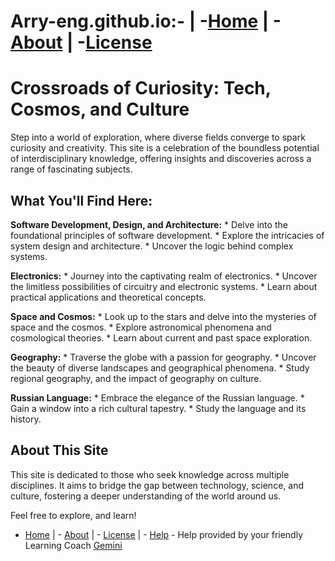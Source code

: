 ﻿
# Arry-eng.github.io:- 	|		-[Home](\README.md)		|	 -[About](\About.md) 	|	 -[License](\LICENSE.md)

# Crossroads of Curiosity: Tech, Cosmos, and Culture

Step into a world of exploration, where diverse fields converge to spark curiosity and creativity. This site is a celebration of the boundless potential of interdisciplinary knowledge, offering insights and discoveries across a range of fascinating subjects.

## What You'll Find Here:

**Software Development, Design, and Architecture:**
    * Delve into the foundational principles of software development.
    * Explore the intricacies of system design and architecture.
    * Uncover the logic behind complex systems.

**Electronics:**
    * Journey into the captivating realm of electronics.
    * Uncover the limitless possibilities of circuitry and electronic systems.
    * Learn about practical applications and theoretical concepts.

**Space and Cosmos:**
    * Look up to the stars and delve into the mysteries of space and the cosmos.
    * Explore astronomical phenomena and cosmological theories.
    * Learn about current and past space exploration.

**Geography:**
    * Traverse the globe with a passion for geography.
    * Uncover the beauty of diverse landscapes and geographical phenomena.
    * Study regional geography, and the impact of geography on culture.

**Russian Language:**
    * Embrace the elegance of the Russian language.
    * Gain a window into a rich cultural tapestry.
    * Study the language and its history.

## About This Site

This site is dedicated to those who seek knowledge across multiple disciplines. It aims to bridge the gap between technology, science, and culture, fostering a deeper understanding of the world around us.

Feel free to explore, and learn!

- [Home](./README.md) 	|	 - [About](./About.md) 		| 	- [License](./LICENSE.md) 	| 	- [Help](./help/help.md) - Help provided by your friendly Learning Coach [Gemini]("https://gemini.google.com/")
